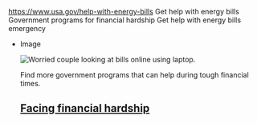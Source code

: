 

https://www.usa.gov/help-with-energy-bills
Get help with energy bills
Government programs for financial hardship
Get help with energy bills emergency

* Image

  ![Worried couple looking at bills online using laptop.](https://www.usa.gov/s3/files/styles/large/public/2023-01/Banner_img_Life_FInancial_hardship_en.png?itok=Nx2JnK1W)

  Find more government programs that can help during tough financial times.

  [Facing financial hardship](https://www.usa.gov/financial-hardship)
  ------------------------------------------------
